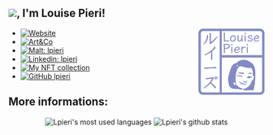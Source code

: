 <h2><img src="https://media.giphy.com/media/MPxg9U887PS0B8XT4J/giphy.gif" width="30">, I'm Louise Pieri!</h2>

<img align='right' src="https://github.com/lpieri/lpieri.github.io/blob/32cda340935a327a7f40001c002207350d44257c/static/assets/favicon.png" width="130" height="130">
<!-- <img align='right' src="https://media.giphy.com/media/L1R1tvI9svkIWwpVYr/giphy.gif" width="230"> -->
<!-- <img align='right' src="https://media.giphy.com/media/wr82LOt9GX2RXc5Zf2/giphy.gif" width="230"> -->


 - [![Website](https://img.shields.io/badge/website-lpieri.github.io-blueviolet)](https://lpieri.github.io)
 - [![Art&Co](https://img.shields.io/badge/project-art&co-blueviolet)](https://artnco.io)
 - [![Malt: lpieri](https://img.shields.io/badge/malt-lpieri-red?link=https://www.malt.fr/profile/lpieri)](https://www.malt.fr/profile/lpieri)
 - [![Linkedin: lpieri](https://img.shields.io/badge/-lpieri-blue?style=flat-square&logo=Linkedin&logoColor=white&link=https://www.linkedin.com/in/lpieri/)](https://www.linkedin.com/in/lpieri/)
 - [![My NFT collection](https://img.shields.io/badge/opensea-The_photos_of_Louise-blue)](https://opensea.io/collection/les-photos-de-louise)
 - [![GitHub lpieri](https://img.shields.io/github/followers/lpieri?label=follow&style=social)](https://github.com/lpieri)

## More informations:

<p align="center">
  <img align="center" src="https://github-readme-stats.vercel.app/api/top-langs/?username=lpieri&layout=compact&hide=html,css" alt="Lpieri's most used languages" />
  <img align="center" src="https://github-readme-stats.vercel.app/api?username=lpieri&layout=compact&hide_border=false&include_all_commits=false&count_private=true" alt="Lpieri's github stats" />
</p>
